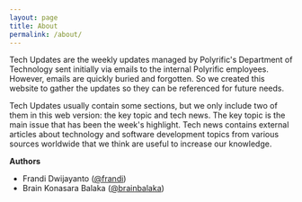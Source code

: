 ```yaml
---
layout: page
title: About
permalink: /about/
---
```


Tech Updates are the weekly updates managed by Polyrific's Department of Technology sent initially via emails to the internal Polyrific employees.
However, emails are quickly buried and forgotten. So we created this website to gather the updates so they can be referenced for future needs.

Tech Updates usually contain some sections, but we only include two of them in this web version: the key topic and tech news.
The key topic is the main issue that has been the week's highlight. Tech news contains external articles about technology and software development topics from various sources worldwide that we think are useful to increase our knowledge.

**Authors**
- Frandi Dwijayanto (<a href="https://twitter.com/intent/tweet?screen_name=frandi" class="twitter-mention-button" data-show-count="false">@frandi</a>)
- Brain Konasara Balaka (<a href="https://twitter.com/intent/tweet?screen_name=brainbalaka" class="twitter-mention-button" data-show-count="false">@brainbalaka</a>)